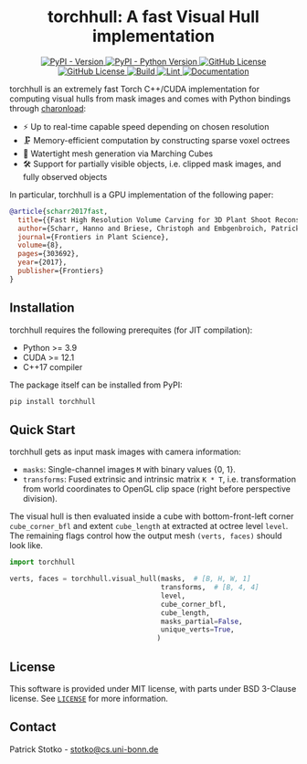 <h1 align="center">torchhull: A fast Visual Hull implementation</h1>

<!-- start readme -->

<p align="center">
<a href="https://pypi.python.org/pypi/torchhull">
    <img alt="PyPI - Version" src="https://img.shields.io/pypi/v/torchhull">
</a>
<a href="https://pypi.python.org/pypi/torchhull">
    <img alt="PyPI - Python Version" src="https://img.shields.io/pypi/pyversions/torchhull">
</a>
<a href="https://github.com/vc-bonn/torchhull/blob/main/LICENSE">
    <img alt="GitHub License" src="https://img.shields.io/badge/License-MIT-green.svg"/>
</a>
<a href="https://github.com/vc-bonn/torchhull/blob/main/LICENSE">
    <img alt="GitHub License" src="https://img.shields.io/badge/License-BSD--3--Clause-green.svg"/>
</a>
<a href="https://github.com/vc-bonn/torchhull/actions/workflows/build.yml">
    <img alt="Build" src="https://github.com/vc-bonn/torchhull/actions/workflows/build.yml/badge.svg">
</a>
<a href="https://github.com/vc-bonn/torchhull/actions/workflows/lint.yml">
    <img alt="Lint" src="https://github.com/vc-bonn/torchhull/actions/workflows/lint.yml/badge.svg">
</a>
<a href="https://vc-bonn.github.io/torchhull">
    <img alt="Documentation" src="https://img.shields.io/badge/docs-Latest-green.svg"/>
</a>
</p>


torchhull is an extremely fast Torch C++/CUDA implementation for computing visual hulls from mask images and comes with Python bindings through [charonload](https://github.com/vc-bonn/charonload):

- ⚡ Up to real-time capable speed depending on chosen resolution
- 🗜️ Memory-efficient computation by constructing sparse voxel octrees
- 🌊 Watertight mesh generation via Marching Cubes
- 🛠️ Support for partially visible objects, i.e. clipped mask images, and fully observed objects


In particular, torchhull is a GPU implementation of the following paper:

```bib
@article{scharr2017fast,
  title={{Fast High Resolution Volume Carving for 3D Plant Shoot Reconstruction}},
  author={Scharr, Hanno and Briese, Christoph and Embgenbroich, Patrick and Fischbach, Andreas and Fiorani, Fabio and M{\"u}ller-Linow, Mark},
  journal={Frontiers in Plant Science},
  volume={8},
  pages={303692},
  year={2017},
  publisher={Frontiers}
}
```


## Installation

torchhull requires the following prerequites (for JIT compilation):

- Python >= 3.9
- CUDA >= 12.1
- C++17 compiler

The package itself can be installed from PyPI:

```sh
pip install torchhull
```


## Quick Start

torchhull gets as input mask images with camera information:

- `masks`: Single-channel images `M` with binary values {0, 1}.
- `transforms`: Fused extrinsic and intrinsic matrix `K * T`, i.e. transformation from world coordinates to OpenGL clip space (right before perspective division).

The visual hull is then evaluated inside a cube with bottom-front-left corner `cube_corner_bfl` and extent `cube_length` at extracted at octree level `level`. The remaining flags control how the output mesh `(verts, faces)` should look like.

```python
import torchhull

verts, faces = torchhull.visual_hull(masks,  # [B, H, W, 1]
                                     transforms,  # [B, 4, 4]
                                     level,
                                     cube_corner_bfl,
                                     cube_length,
                                     masks_partial=False,
                                     unique_verts=True,
                                    )
```


## License

This software is provided under MIT license, with parts under BSD 3-Clause license. See [`LICENSE`](https://github.com/vc-bonn/torchhull/blob/main/LICENSE) for more information.


## Contact

Patrick Stotko - <a href="mailto:stotko@cs.uni-bonn.de">stotko@cs.uni-bonn.de</a><br/>

<!-- end readme -->
